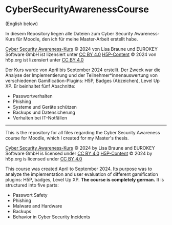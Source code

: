 # CyberSecurityAwarenessCourse
(English below)

In diesem Repository liegen alle Dateien zum Cyber Security Awareness-Kurs für Moodle, den ich für meine Master-Arbeit erstellt habe.

[Cyber Security Awareness-Kurs](https://open.ec-ol.de/course/view.php?id=20) © 2024 von Lisa Braune und EUROKEY Software GmbH ist lizensiert unter [CC BY 4.0](https://creativecommons.org/licenses/by/4.0/?ref=chooser-v1)
[H5P-Content](https://h5p.org/) © 2024 von h5p.org ist lizensiert unter [CC BY 4.0](https://creativecommons.org/licenses/by/4.0/?ref=chooser-v1)

Der Kurs wurde von April bis September 2024 erstellt. Der Zweck war die Analyse der Implementierung und der Teilnehmer*innenauswertung von verschiedenen Gamification-Plugins: H5P, Badges (Abzeichen), Level Up XP.
Er beinhaltet fünf Abschnitte:
- Passwortverhalten
- Phishing
- Systeme und Geräte schützen
- Backups und Datensicherung
- Verhalten bei IT-Notfällen

***

This is the repository for all files regarding the Cyber Security Awareness course for Moodle, which I created for my Master's thesis.

[Cyber Security Awareness-Kurs](https://open.ec-ol.de/course/view.php?id=20) © 2024 by Lisa Braune and EUROKEY Software GmbH is licensed under [CC BY 4.0](https://creativecommons.org/licenses/by/4.0/?ref=chooser-v1)
[H5P-Content](https://h5p.org/) © 2024 by h5p.org is licensed under [CC BY 4.0](https://creativecommons.org/licenses/by/4.0/?ref=chooser-v1) 

This course was created April to September 2024. Its purpose was to analyze the implementation and user evaluation of different gamification plugins: H5P, badges, Level Up XP.
**The course is completely german.** It is structured into five parts:
- Passwort Safety
- Phishing
- Malware and Hardware
- Backups
- Behavior in Cyber Security Incidents
